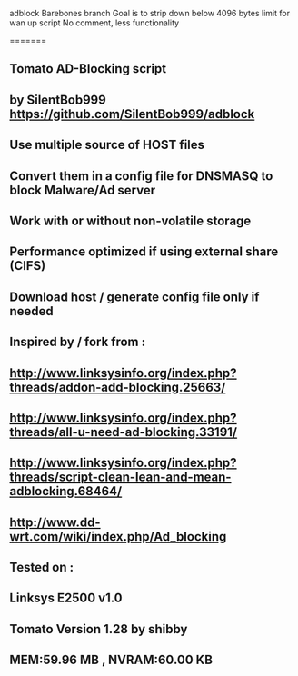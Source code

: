 adblock
Barebones branch
Goal is to strip down below 4096 bytes limit for wan up script
No comment, less functionality

=======
## ########################################################
##
##  Tomato AD-Blocking script
##
##  by SilentBob999 https://github.com/SilentBob999/adblock
## 
## ########################################################
##
##  Use multiple source of HOST files
##  Convert them in a config file for DNSMASQ to block Malware/Ad server
##
##  Work with or without non-volatile storage
##  Performance optimized if using external share (CIFS)
##  Download host / generate config file only if needed
##
## ########################################################
##  Inspired by / fork from :
##  http://www.linksysinfo.org/index.php?threads/addon-add-blocking.25663/
##  http://www.linksysinfo.org/index.php?threads/all-u-need-ad-blocking.33191/
##  http://www.linksysinfo.org/index.php?threads/script-clean-lean-and-mean-adblocking.68464/
##  http://www.dd-wrt.com/wiki/index.php/Ad_blocking
## ########################################################
##  Tested on :
##  Linksys E2500 v1.0
##  Tomato Version 1.28 by shibby
## 	MEM:59.96 MB , NVRAM:60.00 KB
## ########################################################

